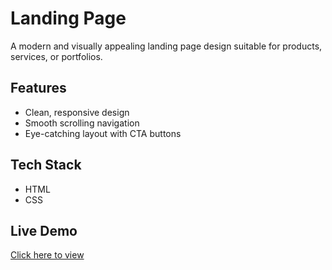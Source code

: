 # Landing Page

A modern and visually appealing landing page design suitable for products, services, or portfolios.

## Features
- Clean, responsive design
- Smooth scrolling navigation
- Eye-catching layout with CTA buttons

## Tech Stack
- HTML
- CSS

## Live Demo
[Click here to view](https://afame-landing-page.netlify.app/)
